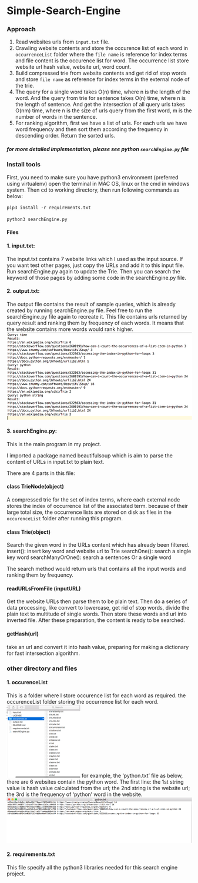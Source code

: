 # Simple-Search-Engine
### Approach
1. Read websites urls from `input.txt` file.
2. Crawling website contents and store the occurence list of each word in `occurrenceList` folder where the `file name` is reference for index terms and file content is the occurence list for word. The occurrence list store website url hash value, website url, word count.
3. Build compressed trie from website contents and get rid of stop words and store `file name` as reference for index terms in the external node of the trie.
4. The query for a single word takes O(n) time, where n is the length of the word. And the query from trie for sentence takes O(n) time, where n is the length of sentence. And get the intersection of all query urls takes O(nm) time, where n is the size of urls query from the first word, m is the number of words in the sentence.
5. For ranking algorithm, first we have a list of urls. For each urls we have word frequency and then sort them according the frequency in descending order. Return the sorted urls.
##### for more detailed implementation, please see python `searchEngine.py` file
### Install tools
First, you need to make sure you have python3 environment (preferred using virtualenv)
open the terminal in MAC OS, linux or the cmd in windows system.
Then cd to working directory, then run following commands as below:
```
pip3 install -r requirements.txt

python3 searchEngine.py
```

#### Files

#### 1. input.txt:
The input.txt contains 7 website links which I used as the input source. If you want test other pages, just copy the URLs and add it to this input file. Run searchEngine.py again to update the Trie. Then you can search the keyword of those pages by adding some code in the searchEngine.py file.

#### 2. output.txt:
The output file contains the result of sample queries, which is already created by running searchEngine.py file. Feel free to run the searchEngine.py file again to recreate it.
This file contains urls returned by query result and ranking them by frequency of each words. It means that the website contains more words would rank higher.
![alt text](https://github.com/HoweZZH/Simple-Search-Engine/blob/master/pictures/output.png? "original picture")

#### 3. searchEngine.py:
This is the main program in my project.

I imported a package named beautifulsoup which is aim to parse the content of URLs in input.txt to plain text.

There are 4 parts in this file:
#### class TrieNode(object)

A compressed trie for the set of index terms, where each external node stores the index of occurrence list of the associated term.
because of their large total size, the occurrence lists are stored on disk as files in the `occurenceList` folder after running this program.

#### class Trie(object)
Search the given word in the URLs content which has already been filtered.
insert(): insert key word and website url to Trie
searchOne(): search a single key word
searchManyOrOne(): search a sentences Or a single word

The search method would return urls that contains all the input words and ranking them by frequency.

#### readURLsFromFile (inputURL)
Get the website URLs then parse them to be plain text. Then do a series of data processing, like convert to lowercase, get rid of stop words, divide the plain text to multitude of single words. Then store these words and url into inverted file. After these preparation, the content is ready to be searched.

#### getHash(url)
take an url and convert it into hash value, preparing for making a dictionary for fast intersection algorithm.

### other directory and files
#### 1. occurenceList
This is a folder where I store occurence list for each word as required.
the occurenceList folder storing the occurrence list for each word.
<img src="https://github.com/HoweZZH/Simple-Search-Engine/blob/master/pictures/Picture1.png" alt="Drawing" style="width: 200px;"/>
for example,
the ‘python.txt’ file as below, there are 6 websites contain the python word.
The first line: the 1st string value is hash value calculated from the url; the 2nd string is the website url; the 3rd is the frequency of ‘python’ word in the website.
![alt text](https://github.com/HoweZZH/Simple-Search-Engine/blob/master/pictures/Picture2.png? "original picture")

#### 2. requirements.txt
This file specify all the python3 libraries needed for this search engine project.
